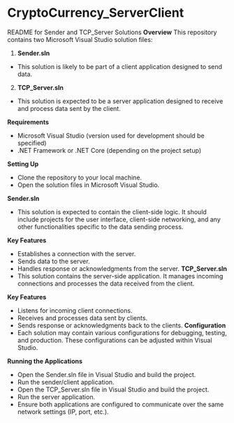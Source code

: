 # CryptoCurrency_ServerClient

README for Sender and TCP_Server Solutions
**Overview**
This repository contains two Microsoft Visual Studio solution files:

1. **Sender.sln** 
- This solution is likely to be part of a client application designed to send data.
2. **TCP_Server.sln**
- This solution is expected to be a server application designed to receive and process data sent by the client.
  
**Requirements**
- Microsoft Visual Studio (version used for development should be specified)
- .NET Framework or .NET Core (depending on the project setup)
  
**Setting Up**
- Clone the repository to your local machine.
- Open the solution files in Microsoft Visual Studio.
  
**Sender.sln**
- This solution is expected to contain the client-side logic. It should include projects for the user interface, client-side networking, and any other functionalities specific to the data sending process.

**Key Features**
- Establishes a connection with the server.
- Sends data to the server.
- Handles response or acknowledgments from the server.
**TCP_Server.sln**
- This solution contains the server-side application. It manages incoming connections and processes the data received from the client.

**Key Features**
- Listens for incoming client connections.
- Receives and processes data sent by clients.
- Sends response or acknowledgments back to the clients.
**Configuration**
- Each solution may contain various configurations for debugging, testing, and production. These configurations can be adjusted within Visual Studio.

**Running the Applications**
- Open the Sender.sln file in Visual Studio and build the project.
- Run the sender/client application.
- Open the TCP_Server.sln file in Visual Studio and build the project.
- Run the server application.
- Ensure both applications are configured to communicate over the same network settings (IP, port, etc.).
